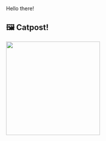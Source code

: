 Hello there!



## 🖼️ Catpost!

<sub>
    <img src="https://cdn2.thecatapi.com/images/750.jpg" height="256">
</sub>


